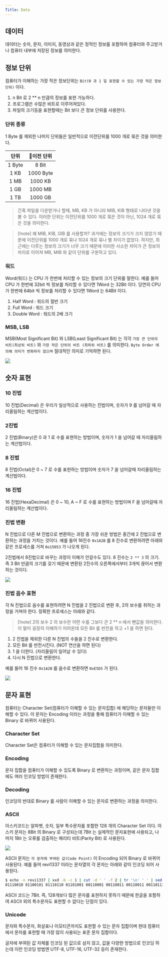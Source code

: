 ```yaml
---
Title: Data
---
```


## 데이터
데이터는 숫자, 문자, 이미지, 동영상과 같은 정적인 정보를 포함하여 컴퓨터와 주고받거나 컴퓨터 내부에 저장된 정보를 의미한다.

## 정보 단위
컴퓨터가 이해하는 가장 작은 정보단위는 `Bit(0 과 1 일 표현할 수 있는 가장 작은 정보단위)` 이다.

1. n Bit 로 2 ** n 만큼의 정보를 표현 가능하다.
2. 프로그램은 수많은 비트로 이루어져있다.
3. 파일의 크기등을 표현할때는 Bit 보다 큰 정보 단위를 사용한다.

### 단위 종류
1 Byte 를 제외한 나머지 단위들은 일반적으로 이전단위를 1000 개로 묶은 것을 의미한다.

|   단위   |  이전 단위   |
| :----: | :-------: |
| 1 Byte |   8 Bit   |
|  1 KB  | 1000 Byte |
|  1 MB  |  1000 KB  |
|  1 GB  |  1000 MB  |
|  1 TB  |  1000 GB  |

> 간혹 파일을 다운받거나 할때, MB, KB 가 아니라 MIB, KIB 형태로 나타낸 것을 볼 수 있다. 이러한 단위는 이전단위를 1000 개로 묶은 것이 아닌, 1024 개로 묶은 것을 의미한다.


> [!note] 왜 MIB, KIB, GIB 를 사용할까?
> 과거에는 정보의 크기가 크지 않았기 때문에 이전단위를 1000 개로 묶나 1024 개로 묶나 별 차이가 없었다. 하지만, 최근에는 다루는 정보의 크기가 너무 크기 때문에 이러한 사소한 차이가 큰 정보의 차이로 이어져 MB, MIB 와 같이 단위를 구분하고 있다. 

### 워드
Word(워드) 는 CPU 가 한번에 처리할 수 있는 정보의 크기 단위를 말한다. 예를 들어 CPU 가 한번에 32bit 씩 정보를 처리할 수 있다면 1Word 는 32Bit 이다. 당연히 CPU 가 한번에 64bit 씩 정보를 처리할 수 있다면 1Word 는 64Bit 이다.

1. Half Word :  워드의 절반 크기
2. Full Word : 워드 크기
3. Double Word : 워드의 2배 크기

### MSB, LSB
MSB(Most Significant Bit) 와 LSB(Least Significant Bit) 는 각각 `가장 큰 단위의 비트(최상위 비트)` 와 `가장 작은 단위의 비트 (최하위 비트)` 를 의미한다. `Byte Order 에 의해 의미가 변화하지 않으며` 절대적인 의미로 기억하면 된다.

![](ComputerScience/ComputerArchitecture/images/Pasted%20image%2020240804230804.png)

## 숫자 표현
### 10 진법
10 진법(Decimal) 은 우리가 일상적으로 사용하는 진법이며, 숫자가 9 를 넘어갈 때 자리올림하는 계산법이다. 

### 2진법
2 진법(Binary)은 0 과 1 로 수를 표현하는 방법이며, 숫자가 1 을 넘어갈 때 자리올림하는 계산법이다.

### 8 진법
8 진법(Octal)은 0 ~ 7 로 수를 표현하는 방법이며  숫자가 7 을 넘어갈때 자리올림하는 계산법이다.

### 16 진법
16 진법(HexaDecimal) 은 0 ~ 10, A ~ F 로 수를 표현하는 방법이며  F 을 넘어갈때 자리올림하는 계산법이다.

### 진법 변환
N 진법으로 다른 M 진법으로 변환하는 과정 중 가장 쉬운 방법은 중간에 2 진법으로 변환하는 과정을 거치는 것이다. 예를 들어 16진수 `0x1A2B` 를 8 진수로 변환하려면 아래와 같은 프로세스를 거쳐 `0o15053` 가 나오게 된다.

2진법에서 8진법으로 바꾸는 과정이 이해가 안갈수도 있다. 8 진수는 `2 ** 3` 의 크기. 즉 3 Bit 만큼의 크기를 갖기 때문에 변환된 2진수의 오른쪽에서부터 3개씩 끊어서 변환하는 것이다.

![](ComputerScience/ComputerArchitecture/images/Pasted%20image%2020240804184816.png)

### 진법 음수 표현
각 N 진법으로 음수를 표현하려면 N 진법을 2 진법으로 변환 후, 2의 보수를 취하는 과정을 거쳐야 한다. 정확한 프로세스는 아래와 같다.

> [!note] 2의 보수
> 2 의 보수란 어떤 수를 그보다 큰 2 ** n 에서 뺀값을 의미한다. 이 말이 굉장히 이해하기 어려운데 모든 Bit 를 반전을 하고 +1 을 하면 된다.

1. 2 진법을 제외한 다른 N 진법의 수들을 2 진수로 변환한다.
2. 모든 Bit 를 반전시킨다. (NOT 연산을 하면 된다)
3. 1 을 더한다. (자리올림이 일어날 수 있다)
4. 다시 N 진법으로 변환한다.

예를 들어 16 진수 `0x1A2B` 를 음수로 변환하면 `0xE5D5` 가 된다.

![](ComputerScience/ComputerArchitecture/images/Pasted%20image%2020240804191224.png)

## 문자 표현
컴퓨터는 Character Set(컴퓨터가 이해할 수 있는 문자집합) 에 해당하는 문자들만 이해할 수 있다. 이 문자는 Encoding 이라는 과정을 통해 컴퓨터가 이해할 수 있는 Binary 로 바뀌어 사용된다.

### Character Set
Character Set은 컴퓨터가 이해할 수 있는 문자집합을 의미한다.

### Encoding
문자 집합을 컴퓨터가 이해할 수 있도록 Binary 로 변환하는 과정이며, 같은 문자 집합에도 여러 인코딩 방법이 존재한다.

### Decoding
인코딩의 반대로 Binary 를 사람이 이해할 수 있는 문자로 변환하는 과정을 의미한다.

### ASCII
아스키코드는 알파벳, 숫자, 일부 특수문자를 포함한 128 개의 Character Set 이다. 아스키 문자는 8Bit 의 Binary 로 구성되는데 7Bit 는 실제적인 문자표현에 사용되고, 나머지 1Bit 는 오류를 검출하는 패리티 비트(Parity Bit) 로 사용된다.

![](ComputerScience/ComputerArchitecture/images/Pasted%20image%2020240804221955.png)


ASCII 문자는 `각 문자에 부여된 값(Code Point)` 이 Encoding 되어 Binary 로 바뀌어 사용된다. 예를 들어 revi1337 이라는 문자열의 각 문자는 아래와 같이 인코딩 되어 사용된다.

```bash
$ echo -n revi1337 | xxd -b -c 1 | cut -d ' ' -f 2 | tr '\n' ' ' | sed -e 's/.$//g'
01110010 01100101 01110110 01101001 00110001 00110011 00110011 00110111
```


ASCII 코드는  7Bit. 즉, 128개보다 많은 문자를 표현하지 못하기 때문에 한글을 포함하여 ASCII 외의 특수문자도 표현할 수 없다는 단점이 있다.

### Unicode
문자와 특수문자, 화살표나 이모티콘까지도 표현할 수 있는 문자 집합이며 현대 컴퓨터에서 문자를 표현할 때 가장 많이 사용되는 표준 문자 집합이다. 

글자에 부여된 값 자체를 인코딩 된 값으로 삼지 않고, 값을 다양한 방법으로 인코딩 하는데 이런 인코딩 방법엔 UTF-8, UTF-16, UTF-32 등이 존재한다.

